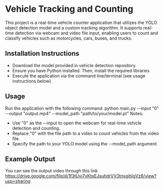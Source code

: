 # Vehicle Tracking and Counting
This project is a real-time vehicle counter application that utilizes the YOLO object detection model and a custom tracking algorithm. It supports real-time detection via webcam and video file input, enabling users to count and classify vehicles such as motorcycles, cars, buses, and trucks.

## Installation Instructions
- Download the model provided in vehicle detection repository.
- Ensure you have Python installed. Then, install the required libraries
- Execute the application via the command line/terminal (see usage instructions below).

## Usage
Run the application with the following command:
python main.py --input "0" --output "output.mp4" --model_path "path/to/your/model.pt"
Notes: 
- Use "0" as the --input to open the webcam for real-time vehicle detection and counting.
- Replace "0" with the file path to a video to count vehicles from the video file.
- Specify the path to your YOLO model using the --model_path argument.

## Example Output
You can see the output video through this link https://drive.google.com/file/d/1f3tUvj7vKtoEJsuhdrVV3tnsgihIgVz6/view?usp=sharing
